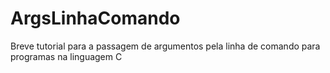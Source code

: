 # ArgsLinhaComando
Breve tutorial para a passagem de argumentos pela linha de comando para programas na linguagem C
